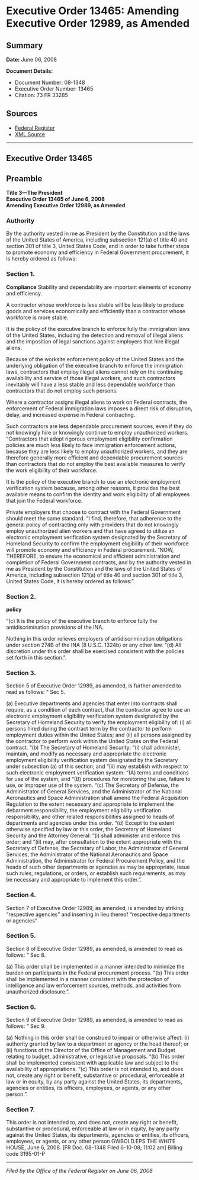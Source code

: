 # Executive Order 13465: Amending Executive Order 12989, as Amended

## Summary

**Date:** June 06, 2008

**Document Details:**
- Document Number: 08-1348
- Executive Order Number: 13465
- Citation: 73 FR 33285

## Sources
- [Federal Register](https://www.federalregister.gov/documents/2008/06/11/08-1348/amending-executive-order-12989-as-amended)
- [XML Source](https://www.federalregister.gov/documents/full_text/xml/2008/06/11/08-1348.xml)

---

## Executive Order 13465

## Preamble

**Title 3—The President**  
**Executive Order 13465 of June 6, 2008**  
**Amending Executive Order 12989, as Amended**

### Authority

By the authority vested in me as President by the Constitution and the laws of the United States of America, including subsection 121(a) of title 40 and section 301 of title 3, United States Code, and in order to take further steps to promote economy and efficiency in Federal Government procurement, it is hereby ordered as follows: 
### Section 1.

**Compliance**
 Stability and dependability are important elements of economy and efficiency.

A contractor whose workforce is less stable will be less likely to produce goods and services economically and efficiently than a contractor whose workforce is more stable.

It is the policy of the executive branch to enforce fully the immigration laws of the United States, including the detection and removal of illegal aliens and the imposition of legal sanctions against employers that hire illegal aliens.

Because of the worksite enforcement policy of the United States and the underlying obligation of the executive branch to enforce the immigration laws, contractors that employ illegal aliens cannot rely on the continuing availability and service of those illegal workers, and such contractors inevitably will have a less stable and less dependable workforce than contractors that do not employ such persons.

Where a contractor assigns illegal aliens to work on Federal contracts, the enforcement of Federal immigration laws imposes a direct risk of disruption, delay, and increased expense in Federal contracting.

Such contractors are less dependable procurement sources, even if they do not knowingly hire or knowingly continue to employ unauthorized workers. 
“Contractors that adopt rigorous employment eligibility confirmation policies are much less likely to face immigration enforcement actions, because they are less likely to employ unauthorized workers, and they are therefore generally more efficient and dependable procurement sources than contractors that do not employ the best available measures to verify the work eligibility of their workforce.

It is the policy of the executive branch to use an electronic employment verification system because, among other reasons, it provides the best available means to confirm the identity and work eligibility of all employees that join the Federal workforce.

Private employers that choose to contract with the Federal Government should meet the same standard. 
“I find, therefore, that adherence to the general policy of contracting only with providers that do not knowingly employ unauthorized alien workers and that have agreed to utilize an electronic employment verification system designated by the Secretary of Homeland Security to confirm the employment eligibility of their workforce will promote economy and efficiency in Federal procurement. 
“NOW, THEREFORE, to ensure the economical and efficient administration and completion of Federal Government contracts, and by the authority vested in me as President by the Constitution and the laws of the United States of America, including subsection 121(a) of title 40 and section 301 of title 3, United States Code, it is hereby ordered as follows:”. 
### Section 2.

**policy**

“(c) It is the policy of the executive branch to enforce fully the antidiscrimination provisions of the INA.

Nothing in this order relieves employers of antidiscrimination obligations under section 274B of the INA (8 U.S.C. 1324b) or any other law. 
“(d) All discretion under this order shall be exercised consistent with the policies set forth in this section.”. 
### Section 3.

Section 5 of Executive Order 12989, as amended, is further amended to read as follows: 
“
Sec 5.

(a) Executive departments and agencies that enter into contracts shall require, as a condition of each contract, that the contractor agree to use an electronic employment eligibility verification system designated by the Secretary of Homeland Security to verify the employment eligibility of: (i) all persons hired during the contract term by the contractor to perform employment duties within the United States; and (ii) all persons assigned by the contractor to perform work within the United States on the Federal contract. 
“(b) The Secretary of Homeland Security: 
“(i) shall administer, maintain, and modify as necessary and appropriate the electronic employment eligibility verification system designated by the Secretary under subsection (a) of this section; and 
“(ii) may establish with respect to such electronic employment verification system: 
“(A) terms and conditions for use of the system; and 
“(B) procedures for monitoring the use, failure to use, or improper use of the system. 
“(c) The Secretary of Defense, the Administrator of General Services, and the Administrator of the National Aeronautics and Space Administration shall amend the Federal Acquisition Regulation to the extent necessary and appropriate to implement the debarment responsibility, the employment eligibility verification responsibility, and other related responsibilities assigned to heads of departments and agencies under this order. 
“(d) Except to the extent otherwise specified by law or this order, the Secretary of Homeland Security and the Attorney General: 
“(i) shall administer and enforce this order; and 
“(ii) may, after consultation to the extent appropriate with the Secretary of Defense, the Secretary of Labor, the Administrator of General Services, the Administrator of the National Aeronautics and Space Administration, the Administrator for Federal Procurement Policy, and the heads of such other departments or agencies as may be appropriate, issue such rules, regulations, or orders, or establish such requirements, as may be necessary and appropriate to implement this order.”. 
### Section 4.

Section 7 of Executive Order 12989, as amended, is amended by striking “respective agencies” and inserting in lieu thereof “respective departments or agencies”
### Section 5.

Section 8 of Executive Order 12989, as amended, is amended to read as follows: 
“
Sec 8.

(a) This order shall be implemented in a manner intended to minimize the burden on participants in the Federal procurement process. 
“(b) This order shall be implemented in a manner consistent with the protection of intelligence and law enforcement sources, methods, and activities from unauthorized disclosure.”. 
### Section 6.

Section 9 of Executive Order 12989, as amended, is amended to read as follows: 
“
Sec 9.

(a) Nothing in this order shall be construed to impair or otherwise affect: 
    (i) authority granted by law to a department or agency or the head thereof; or 
    (ii) functions of the Director of the Office of Management and Budget relating to budget, administrative, or legislative proposals. 
“(b) This order shall be implemented consistent with applicable law and subject to the availability of appropriations. 
“(c) This order is not intended to, and does not, create any right or benefit, substantive or procedural, enforceable at law or in equity, by any party against the United States, its departments, agencies or entities, its officers, employees, or agents, or any other person.”. 
### Section 7.

This order is not intended to, and does not, create any right or benefit, substantive or procedural, enforceable at law or in equity, by any party against the United States, its departments, agencies or entities, its officers, employees, or agents, or any other person
GWBOLD.EPS
THE WHITE HOUSE,
June 6, 2008.
[FR Doc. 08-1348
Filed 6-10-08; 11:02 am]
Billing code 3195-01-P

---

*Filed by the Office of the Federal Register on June 06, 2008*
